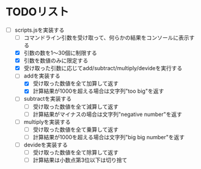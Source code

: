 # TODOリスト

- [ ] scripts.jsを実装する
  - [ ] コマンドライン引数を受け取って、何らかの結果をコンソールに表示する
  - [x] 引数の数を1〜30個に制限する
  - [x] 引数を数値のみに限定する
  - [x] 受け取った引数に応じてadd/subtract/multiply/devideを実行する
  - [ ] addを実装する
    - [x] 受け取った数値を全て加算して返す
    - [x] 計算結果が1000を超える場合は文字列"too big"を返す
  - [ ] subtractを実装する
    - [ ] 受け取った数値を全て減算して返す
    - [ ] 計算結果がマイナスの場合は文字列"negative number"を返す
  - [ ] multiplyを実装する
    - [ ] 受け取った数値を全て乗算して返す
    - [ ] 計算結果が1000を超える場合は文字列"big big number"を返す
  - [ ] devideを実装する
    - [ ] 受け取った数値を全て除算して返す
    - [ ] 計算結果は小数点第3位以下は切り捨て
